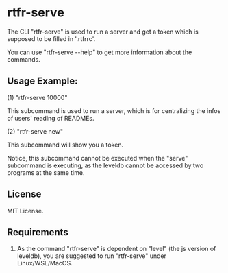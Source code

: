 # rtfr-serve

The CLI "rtfr-serve" is used to run a server and get a token which is supposed to be filled in '.rtfrrc'.

You can use "rtfr-serve --help" to get more information about the commands.

## Usage Example:

(1) "rtfr-serve 10000"

This subcommand is used to run a server, which is for centralizing the infos of users' reading of READMEs.

(2) "rtfr-serve new"

This subcommand will show you a token.

Notice, this subcommand cannot be executed when the "serve" subcommand is executing, as the leveldb cannot be accessed by two programs at the same time.

## License

MIT License.

## Requirements

1. As the command "rtfr-serve" is dependent on "level" (the js version of leveldb), you are suggested to run "rtfr-serve" under Linux/WSL/MacOS.
